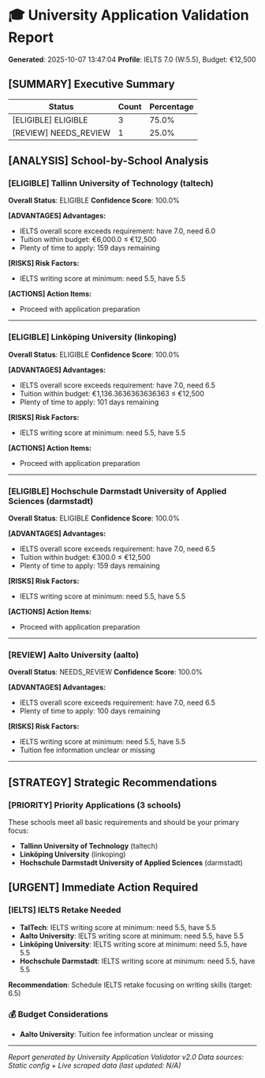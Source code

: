 # 🎓 University Application Validation Report

**Generated**: 2025-10-07 13:47:04
**Profile**: IELTS 7.0 (W:5.5), Budget: €12,500

## [SUMMARY] Executive Summary

| Status | Count | Percentage |
|--------|-------|------------|
| [ELIGIBLE] ELIGIBLE | 3 | 75.0% |
| [REVIEW] NEEDS_REVIEW | 1 | 25.0% |

## [ANALYSIS] School-by-School Analysis

### [ELIGIBLE] Tallinn University of Technology (taltech)

**Overall Status**: ELIGIBLE
**Confidence Score**: 100.0%

**[ADVANTAGES] Advantages:**

- IELTS overall score exceeds requirement: have 7.0, need 6.0
- Tuition within budget: €6,000.0 ≤ €12,500
- Plenty of time to apply: 159 days remaining

**[RISKS] Risk Factors:**

- IELTS writing score at minimum: need 5.5, have 5.5

**[ACTIONS] Action Items:**

- Proceed with application preparation

---

### [ELIGIBLE] Linköping University (linkoping)

**Overall Status**: ELIGIBLE
**Confidence Score**: 100.0%

**[ADVANTAGES] Advantages:**

- IELTS overall score exceeds requirement: have 7.0, need 6.5
- Tuition within budget: €1,136.3636363636363 ≤ €12,500
- Plenty of time to apply: 101 days remaining

**[RISKS] Risk Factors:**

- IELTS writing score at minimum: need 5.5, have 5.5

**[ACTIONS] Action Items:**

- Proceed with application preparation

---

### [ELIGIBLE] Hochschule Darmstadt University of Applied Sciences (darmstadt)

**Overall Status**: ELIGIBLE
**Confidence Score**: 100.0%

**[ADVANTAGES] Advantages:**

- IELTS overall score exceeds requirement: have 7.0, need 6.5
- Tuition within budget: €300.0 ≤ €12,500
- Plenty of time to apply: 159 days remaining

**[RISKS] Risk Factors:**

- IELTS writing score at minimum: need 5.5, have 5.5

**[ACTIONS] Action Items:**

- Proceed with application preparation

---

### [REVIEW] Aalto University (aalto)

**Overall Status**: NEEDS_REVIEW
**Confidence Score**: 100.0%

**[ADVANTAGES] Advantages:**

- IELTS overall score exceeds requirement: have 7.0, need 6.5
- Plenty of time to apply: 100 days remaining

**[RISKS] Risk Factors:**

- IELTS writing score at minimum: need 5.5, have 5.5
- Tuition fee information unclear or missing

---

## [STRATEGY] Strategic Recommendations

### [PRIORITY] Priority Applications (3 schools)
These schools meet all basic requirements and should be your primary focus:

- **Tallinn University of Technology** (taltech)
- **Linköping University** (linkoping)
- **Hochschule Darmstadt University of Applied Sciences** (darmstadt)

## [URGENT] Immediate Action Required

### [IELTS] IELTS Retake Needed

- **TalTech**: IELTS writing score at minimum: need 5.5, have 5.5
- **Aalto University**: IELTS writing score at minimum: need 5.5, have 5.5
- **Linköping University**: IELTS writing score at minimum: need 5.5, have 5.5
- **Hochschule Darmstadt**: IELTS writing score at minimum: need 5.5, have 5.5

**Recommendation**: Schedule IELTS retake focusing on writing skills (target: 6.5)

### 💰 Budget Considerations

- **Aalto University**: Tuition fee information unclear or missing

---

*Report generated by University Application Validator v2.0*
*Data sources: Static config + Live scraped data (last updated: N/A)*